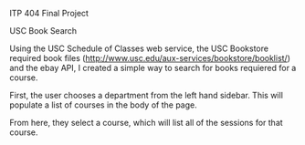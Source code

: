 ITP 404 Final Project

USC Book Search

Using the USC Schedule of Classes web service, the USC Bookstore required book files (http://www.usc.edu/aux-services/bookstore/booklist/) and the ebay API, I created a simple way to search for books requiered for a course.

First, the user chooses a department from the left hand sidebar. This will populate a list of courses in the body of the page. 

From here, they select a course, which will list all of the sessions for that course. 